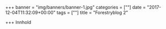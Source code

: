 +++
banner = "img/banners/banner-1.jpg"
categories = [""]
date = "2017-12-04T11:32:09+00:00"
tags = [""]
title = "Forestryblog 2"

+++
Innhold